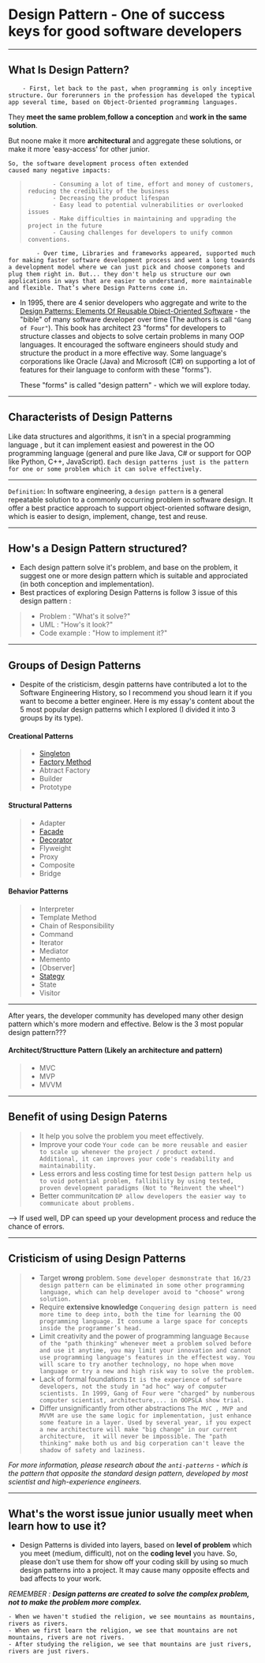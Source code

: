 # Design Pattern - One of success keys for good software developers

<!-- *`This essay's examples are written in Java. Please get the basic Java core and OOP skills first, or you can mark it somewhere in your device to read later`* -->

______
## What Is Design Pattern?
        - First, let back to the past, when programming is only inceptive structure. Our forerunners in the profession has developed the typical app several time, based on Object-Oriented programming languages. 
They __meet the same problem__,__follow a conception__ and __work in the same solution__.

But noone make it more __architectural__ and aggregate these solutions, or make it more 'easy-access' for other junior. 
    
    So, the software development process often extended
    caused many negative impacts:
>            - Consuming a lot of time, effort and money of customers, reducing the credibility of the business
>            - Decreasing the product lifespan
>            - Easy lead to potential vulnerabilities or overlooked issues
>            - Make difficulties in maintaining and upgrading the project in the future
>            - Causing challenges for developers to unify common conventions.

            - Over time, Libraries and frameworks appeared, supported much for making faster software development process and went a long towards a development model where we can just pick and choose componets and plug them right in. But... they don't help us structure our own applications in ways that are easier to understand, more maintainable and flexible. That’s where Design Patterns come in. 

- In  1995, there are 4 senior developers who aggregate and write to the [Design Patterns: Elements Of Reusable Object-Oriented Software]("http://www.amazon.co.uk/Design-patterns-elements-reusable-object-oriented/dp/0201633612") - the "bible" of many software developer over time (The authors is call `"Gang of Four"`). This book has architect 23 "forms" for developers to structure classes and objects to
solve certain problems in many OOP languages. It encouraged the software engineers should study and structure the product in a more effective way. Some language's corporations like Oracle (Java) and Microsoft (C#) on supporting a lot of features for their language to conform with these "forms").

    These "forms" is called "design pattern" - which we will explore today.
    
______
## Characterists of Design Patterns

Like data structures and algorithms, it isn't in a special programming language , but it can implement easiest and powerest in the OO programming language (general and pure like Java, C# or support for OOP like Python, C++, JavaScript). 
`Each design patterns just is the pattern for one or some problem which it can solve effectively.`

___
`Definition`: In software engineering, a `design pattern` is a general repeatable solution to a commonly occurring problem in software design. It offer a best practice approach to support object-oriented software design, which is easier to design, implement, change, test and reuse.
____
## How's a Design Pattern structured?
- Each design pattern solve it's problem, and base on the problem, it suggest one or more design pattern which is  suitable and approciated (in both conception and implementation).
- Best practices of exploring Design Patterns is follow 3 issue of this design pattern : 
> + Problem : "What's it solve?"
> + UML     : "How's it look?"
> + Code example : "How to implement it?"

___
## Groups of Design Patterns
- Despite of the cristicism, desgin patterns have contributed a lot to the Software Engineering History, so I recommend you shoud learn it if you want to become a better engineer. Here is my essay's content about the 5 most popular design patterns which I explored (I divided it into 3 groups by its type).

#### Creational Patterns
> - [Singleton](/Singleton.md)
> - [Factory Method](/Factory.md)
> - Abtract Factory
> - Builder
> - Prototype
#### Structural Patterns
> - Adapter
> - [Facade]()
> - [Decorator]()
> - Flyweight
> - Proxy
> - Composite
> - Bridge
#### Behavior Patterns
> - Interpreter
> - Template Method
> - Chain of Responsibility
> - Command
> - Iterator
> - Mediator
> - Memento
> - [Observer]
> - [Stategy]()
> - State
> - Visitor

___
After years, the developer community has developed many 
other design pattern which's more modern and effective. Below is the 3 most popular design pattern??? 
#### Architect/Structture Pattern (Likely an architecture and pattern)
> - MVC 
> - MVP
> - MVVM



___
## Benefit of using Design Paterns
> - It help you solve the problem you meet effectively. 
> - Improve your code 
`Your code can be more reusable and easier to scale up whenever the project / product extend. Additional, it can improves your code's readability and maintainability.`
> - Less errors and less costing time for test
`Design pattern help us to void potential problem, fallibility by using tested, proven development paradigms (Not to "Reinvent the wheel")`
> - Better communitcation
`DP allow developers the easier way to communicate about problems.`

--> If used well, DP can speed up your development process and reduce the chance of errors.

____
## Cristicism of using Design Patterns
> - Target **wrong** problem. 
`Some developer desmonstrate that 16/23 design pattern can be eliminated in some other programming language, which can help developer avoid to "choose" wrong solution.`
> - Require **extensive knowledge**
`Conquering design pattern is need more time to deep into, both the time for learning the OO programming language. It consume a large space for concepts inside the programmer’s head.`
> - Limit creativity and the power of programming language 
`Because of the "path thinking" whenever meet a problem solved before and use it anytime, you may limit your innovation and cannot use programming language's features in the effectest way. You will scare to try another technology, no hope when move language or try a new and high risk way to solve the problem.`
> - Lack of formal foundations
`It is the experience of software developers, not the study in "ad hoc" way of computer scientists. In 1999, Gang of Four were "charged" by numberous computer scientist, architecture,... in OOPSLA show trial.`
> - Differ unsignificantly from other abstractions
`The MVC , MVP and MVVM are use the same logic for implementation, just enhance some feature in a layer. Used by several year, if you expect a new architecture will make "big change" in our current architecture,  it will never be impossible. The "path thinking" make both us and big corperation can't leave the shadow of safety and laziness.`

*For more information, please research about the `anti-patterns` - which is the pattern that opposite the standard design pattern, developed by most scientist and high-experience engineers.*

<!-- Blog of some "Trashing DP" -->
[](https://www.red-gate.com/simple-talk/blogs/why-following-design-patterns-is-a-bad-idea/)
[](https://sourcemaking.com/design_patterns)

___
## What's the worst issue junior usually meet when learn how to use it?
- Design Patterns is divided into layers, based on **level of problem** which you meet (medium, difficult), not on the **coding level** you have. So, please don't use them for show off your coding skill by using so much design patterns into a project. It may cause many opposite effects and bad affects to your work.

*REMEMBER : **Design patterns are created to solve the complex problem, not to make the problem more complex.***

```
- When we haven't studied the religion, we see mountains as mountains,  rivers as rivers. 
- When we first learn the religion, we see that mountains are not mountains, rivers are not rivers. 
- After studying the religion, we see that mountains are just rivers, rivers are just rivers.
```